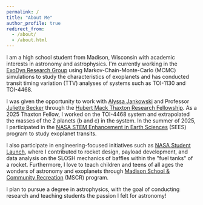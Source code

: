 ```yaml
---
permalink: /
title: "About Me"
author_profile: true
redirect_from: 
  - /about/
  - /about.html
---
```


I am a high school student from Madison, Wisconsin with academic interests in astronomy and astrophysics. I'm currently working in the [ExoDyn Research Group](https://becker.astro.wisc.edu/exodyn-research-group/) using Markov-Chain-Monte-Carlo (MCMC) simulations to study the characteristics of exoplanets and has conducted transit timing variation (TTV) analyses of systems such as TOI-1130 and TOI-4468.

I was given the opportunity to work with [Alyssa Jankowski](https://alyssajankowski.carrd.co/#) and Professor [Juliette Becker](https://becker.astro.wisc.edu/) through the [Hubert Mack Thaxton Research Fellowship](https://www.instagram.com/p/DKvlhgYNa64/). As a 2025 Thaxton Fellow, I worked on the TOI-4468 system and extrapolated the masses of the 2 planets (b and c) in the system. In the summer of 2025, I participated in the [NASA STEM Enhancement in Earth Sciences](https://www.csr.utexas.edu/education-outreach/high-school-internships/sees/) (SEES) program to study exoplanet transits. 

I also participate in engineering-focused initiatives such as [NASA Student Launch](https://www.nasa.gov/learning-resources/nasa-student-launch/current-teams/), where I contributed to rocket design, payload development, and data analysis on the SLOSH mechanics of baffles within the "fuel tanks" of a rocket. Furthermore, I love to teach children and teens of all ages the wonders of astronomy and exoplanets through [Madison School & Community Recreation](https://www.mscr.org/) (MSCR) program.

I plan to pursue a degree in astrophysics, with the goal of conducting research and teaching students the passion I felt for astronomy!
